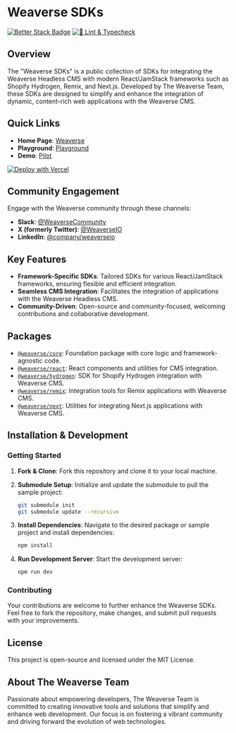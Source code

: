 # Weaverse SDKs
[![Better Stack Badge](https://uptime.betterstack.com/status-badges/v1/monitor/vif3.svg)](https://uptime.betterstack.com/?utm_source=status_badge)
[![🚀 Lint & Typecheck](https://github.com/Weaverse/weaverse/actions/workflows/check.yml/badge.svg)](https://github.com/Weaverse/weaverse/actions/workflows/check.yml)
## Overview

The "Weaverse SDKs" is a public collection of SDKs for integrating the Weaverse Headless CMS with modern React/JamStack
frameworks such as Shopify Hydrogen, Remix, and Next.js. Developed by The Weaverse Team, these SDKs are designed to
simplify and enhance the integration of dynamic, content-rich web applications with the Weaverse CMS.

## Quick Links

- **Home Page**: [Weaverse](https://weaverse.io)
- **Playground**: [Playground](https://playground.weaverse.io)
- **Demo**: [Pilot](https://github.com/weaverse/pilot)


[![Deploy with Vercel](https://vercel.com/button)](https://vercel.com/new/clone?repository-url=https%3A%2F%2Fgithub.com%2FWeaverse%2Fpilot&env=SESSION_SECRET,PUBLIC_STORE_DOMAIN,PUBLIC_STOREFRONT_API_TOKEN,WEAVERSE_PROJECT_ID&envDescription=SESSION_SECRET%2C%20PUBLIC_STORE_DOMAIN%2C%20PUBLIC_STOREFRONT_API_TOKEN%2C%20WEAVERSE_PROJECT_ID&envLink=https%3A%2F%2Fweaverse.io%2Fdocs%2Fguides%2F8460014-environment-variables&project-name=my-weaverse-hydrogen-project&repository-name=my-weaverse-hydrogen-project&demo-title=Weaverse%20Hydrogen%20Demo&demo-description=A%20Shopify%20Hydrogen%20storefront%20build%20with%20Weaverse&demo-url=https%3A%2F%2Fpilot.weaverse.dev&demo-image=https%3A%2F%2Fcdn.shopify.com%2Fs%2Ffiles%2F1%2F0728%2F0410%2F6547%2Ffiles%2FHome.png)

## Community Engagement

Engage with the Weaverse community through these channels:

- **Slack**: [@WeaverseCommunity](https://join.slack.com/t/weaversecommunity/shared_invite/zt-235bv7d80-velzJU8CpZIHWdrzFwAdXg)
- **X (formerly Twitter)**: [@WeaverseIO](https://x.com/WeaverseIO)
- **LinkedIn**: [@company/weaverseio](https://www.linkedin.com/company/weaverseio)

## Key Features

- **Framework-Specific SDKs**: Tailored SDKs for various React/JamStack frameworks, ensuring flexible and efficient
  integration.
- **Seamless CMS Integration**: Facilitates the integration of applications with the Weaverse Headless CMS.
- **Community-Driven**: Open-source and community-focused, welcoming contributions and collaborative development.

## Packages

- [`@weaverse/core`](https://github.com/Weaverse/weaverse/tree/main/packages/core): Foundation package with core logic
  and framework-agnostic code.
- [`@weaverse/react`](https://github.com/Weaverse/weaverse/tree/main/packages/react): React components and utilities for
  CMS integration.
- [`@weaverse/hydrogen`](https://github.com/Weaverse/weaverse/tree/main/packages/hydrogen): SDK for Shopify Hydrogen
  integration with Weaverse CMS.
- [`@weaverse/remix`](https://github.com/Weaverse/weaverse/tree/main/packages/remix): Integration tools for Remix
  applications with Weaverse CMS.
- [`@weaverse/next`](https://github.com/Weaverse/weaverse/tree/main/packages/next): Utilities for integrating Next.js
  applications with Weaverse CMS.

## Installation & Development

### Getting Started

1. **Fork & Clone**: Fork this repository and clone it to your local machine.

2. **Submodule Setup**: Initialize and update the submodule to pull the sample project:
   ```bash
   git submodule init
   git submodule update --recursive
   ```

3. **Install Dependencies**: Navigate to the desired package or sample project and install dependencies:
   ```bash
   npm install
   ```

4. **Run Development Server**: Start the development server:
   ```bash
   npm run dev
   ```

### Contributing

Your contributions are welcome to further enhance the Weaverse SDKs. Feel free to fork the repository, make changes, and
submit pull requests with your improvements.

## License

This project is open-source and licensed under the MIT License.

## About The Weaverse Team

Passionate about empowering developers, The Weaverse Team is committed to creating innovative tools and solutions that
simplify and enhance web development. Our focus is on fostering a vibrant community and driving forward the evolution of
web technologies.
